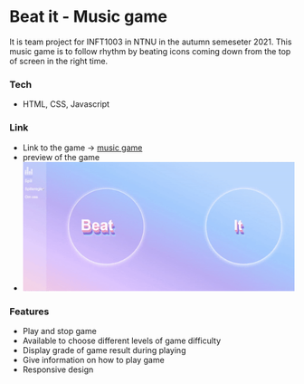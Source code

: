 # Beat it - Music game

It is team project for INFT1003 in NTNU in the autumn semeseter 2021.
This music game is to follow rhythm by beating icons coming down from the top of screen in the right time.

### Tech

- HTML, CSS, Javascript

### Link

- Link to the game -> [music game](https://musicgame-sunhee.netlify.app/index.html)
- preview of the game
- ![](music_game.gif)

### Features

- Play and stop game
- Available to choose different levels of game difficulty
- Display grade of game result during playing
- Give information on how to play game
- Responsive design

